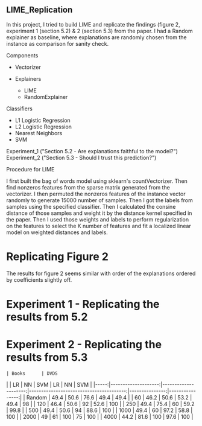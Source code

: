 ## LIME_Replication

In this project, I tried to build LIME and replicate the findings (figure 2, experiment 1 (section 5.2) & 2 (section 5.3) from the paper. I had a Random explainer as baseline, where explanations are randomly chosen from the instance as comparison for sanity check. 

Components

- Vectorizer

- Explainers
  - LIME
  - RandomExplainer

Classifiers 
  - L1 Logistic Regression
  - L2 Logistic Regression
  - Nearest Neighbors
  - SVM

Experiment_1 ("Section 5.2 - Are explanations faithful to the model?")
Experiment_2 ("Section 5.3 - Should I trust this prediction?")

Procedure for LIME

I first built the bag of words model using sklearn's countVectorizer. Then find nonzeros features from the sparse matrix generated from the vectorizer. I then permuted the nonzeros features of the instance vector randomly to generate 15000 number of samples. Then I got the labels from samples using the specified classifier. Then I calculated the consine distance of those samples and weight it by the distance kernel specified in the paper. Then I used those weights and labels to perform regularization on the features to select the K number of features and fit a localized linear model on weighted distances and labels.

# Replicating Figure 2
The results for figure 2 seems similar with order of the explanations ordered by coefficients slightly off.



# Experiment 1 - Replicating the results from 5.2

# Experiment 2 - Replicating the results from 5.3
    | Books      | DVDS
|      |   LR  |   NN |  SVM  |          LR  |   NN |  SVM  |
|-----:|--------------------:|---------------------:|----------------------------------------:|---------------:|----------------:|
|    Random |                49.4 |                 50.6 |                                    76.6 |           49.4 |            49.4 |
|   60 |                46.2 |                 50.6 |                                    53.2 |           49.4 |            98   |
|  120 |                46.4 |                 50.6 |                                    92   |           52.6 |           100   |
|  250 |                49.4 |                 75.4 |                                    60   |           59.2 |            99.8 |
|  500 |                49.4 |                 50.6 |                                    94   |           88.6 |           100   |
| 1000 |                49.4 |                 60   |                                    97.2 |           58.8 |           100   |
| 2000 |                49   |                 61   |                                   100   |           75   |           100   |
| 4000 |                44.2 |                 81.6 |                                   100   |           97.6 |           100   |


